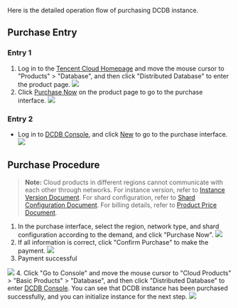 Here is the detailed operation flow of purchasing DCDB instance.
## Purchase Entry
### Entry 1
1. Log in to the [Tencent Cloud Homepage](https://cloud.tencent.com/) and move the mouse cursor to "Products" > "Database", and then click "Distributed Database" to enter the product page.
	![](https://mc.qcloudimg.com/static/img/b1ff39c119f92b175276596afb46d94a/r1.png)
2. Click [Purchase Now](https://buy.cloud.tencent.com/dcdb) on the product page to go to the purchase interface.
	![](https://mc.qcloudimg.com/static/img/d72b569da05fc5dda1b74b61efcecf62/r2.png)

### Entry 2
- Log in to [DCDB Console](https://console.cloud.tencent.com/dcdb), and click [New](https://buy.cloud.tencent.com/dcdb) to go to the purchase interface.
	![](https://mc.qcloudimg.com/static/img/0f6bc721d0d1f5afa480b3933def8ae5/r3.png)
	
## Purchase Procedure
> **Note:**
> Cloud products in different regions cannot communicate with each other through networks. For instance version, refer to [Instance Version Document](https://cloud.tencent.com/document/product/237/6918). For shard configuration, refer to [Shard Configuration Document](https://cloud.tencent.com/document/product/557/9347). For billing details, refer to [Product Price Document](https://cloud.tencent.com/document/product/237/2034).

1. In the purchase interface, select the region, network type, and shard configuration according to the demand, and click "Purchase Now".
	![](https://mc.qcloudimg.com/static/img/276167a188a20485323856cf5062ca04/r4.png)
2. If all information is correct, click "Confirm Purchase" to make the payment.
	![](https://mc.qcloudimg.com/static/img/2e4cf68c2838e92cfe905bcbe6fa27cd/r5.png)
3. Payment successful

![](https://mc.qcloudimg.com/static/img/f959063fa86d13d83558b48baec3cd86/r6.png)
4. Click "Go to Console" and move the mouse cursor to "Cloud Products" > "Basic Products" > "Database", and then click "Distributed Database" to enter [DCDB Console](https://console.cloud.tencent.com/dcdb). You can see that DCDB instance has been purchased successfully, and you can initialize instance for the next step.
![](https://mc.qcloudimg.com/static/img/249a71ad1cf6b888d96d0d1170e0f88f/r7.png)
